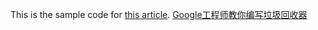 This is the sample code for [this article](http://journal.stuffwithstuff.com/2013/12/08/babys-first-garbage-collector/).
[Google工程师教你编写垃圾回收器](http://blog.jobbole.com/53376/)
